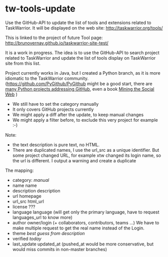 # tw-tools-update
Use the GitHub-API to update the list of tools and extensions related to TaskWarrior. 
It will be displayed on the web site: http://taskwarrior.org/tools/

This is linked to the project of future Tool page: http://brunovernay.github.io/taskwarrior-site-test/

It is a work in progress. The idea is to use the GitHub-API to search project related to TaskWarrior and update the list of tools display on TaskWarrior site from this list.

Project currently works in Java, but I created a Python branch, as it is more idiomatic to the TaskWarrior community.
(https://github.com/PyGithub/PyGithub might be a good start, there are [many Python projects addressing GitHub](https://developer.github.com/libraries/#python), even a book [Mining the Social Web](https://www.safaribooksonline.com/library/view/mining-the-social/9781449368180/) )

- We still have to set the category manually
- It only covers GitHub projects currently
- We might apply a diff after the update, to keep manual changes
- We might apply a filter before, to exclude this very project for example :-)


Note:
- the text description is pure text, no HTML.
- There are duplicated names, I use the url_src as a unique identifier. But some project changed URL, for example xtw changed its login name, so the url is different. I output a warning and create a duplicate

The mapping:
- category: *manual*
- name name
- description description
- url homepage
- url_src html_url
- license ???
- language language (will get only the primary language, have to request languages_url to know more)
- author owner/login (+ collaborators, contributors, teams ...) We have to make multiple request to get the real name instead of the Login.
- theme *best guess from description*
- verified *today*
- last_update updated_at (pushed_at would be more conservative, but would miss commits in non-master branches)
